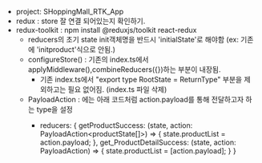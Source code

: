  + project: SHoppingMall_RTK_App
 + redux : store 잘 연결 되어있는지 확인하기.
 + redux-toolkit : npm install @reduxjs/toolkit react-redux
     + reducers의 초기 state init객체명을 반드시 'initialState'로 해야함 (ex: 기존에 'initproduct'식으로 안됨.)
     + configureStore() : 기존의 index.ts에서 applyMiddleware(),combineReducers({})하는 부분이 내장됨.
         + 기존 index.ts에서 "export type RootState = ReturnType<typeof obj>" 부분을 제외하고는 필요 없어짐. (index.ts 파일 삭제)
     + PayloadAction<type> : <type>에는 아래 코드처럼 action.payload를 통해 전달하고자 하는 type을 설정
         +  reducers: {
               getProductSuccess: (state, action: PayloadAction<productState[]>) => {
                  state.productList = action.payload;
               },
               get_ProductDetailSuccess: (state, action: PayloadAction<productState>) => {
                  state.productList = [action.payload];
               }
            }